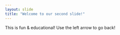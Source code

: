 ```yaml
---
layout: slide
title: "Welcome to our second slide!"
---
```

This is fun & educational!
Use the left arrow to go back!
